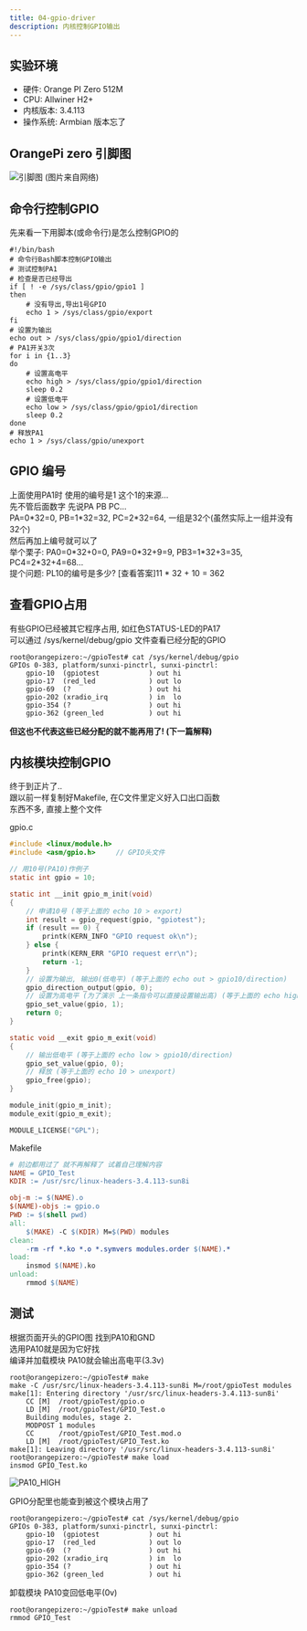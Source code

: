 ```yaml
---
title: 04-gpio-driver
description: 内核控制GPIO输出
---
```



## 实验环境

+ 硬件: Orange PI Zero 512M
+ CPU: Allwiner H2+
+ 内核版本: 3.4.113
+ 操作系统: Armbian 版本忘了

<md-divider></md-divider>


## OrangePi zero 引脚图

![引脚图](../v3_static/img/linuxdev/04-00-opi-gpio.jpg)
(图片来自网络)

<md-divider></md-divider>


## 命令行控制GPIO

先来看一下用脚本(或命令行)是怎么控制GPIO的
```shell
#!/bin/bash
# 命令行Bash脚本控制GPIO输出
# 测试控制PA1
# 检查是否已经导出
if [ ! -e /sys/class/gpio/gpio1 ]
then
    # 没有导出,导出1号GPIO
    echo 1 > /sys/class/gpio/export
fi
# 设置为输出
echo out > /sys/class/gpio/gpio1/direction
# PA1开关3次
for i in {1..3}
do
    # 设置高电平
    echo high > /sys/class/gpio/gpio1/direction
    sleep 0.2 
    # 设置低电平
    echo low > /sys/class/gpio/gpio1/direction
    sleep 0.2 
done
# 释放PA1
echo 1 > /sys/class/gpio/unexport
```

<md-divider></md-divider>


## GPIO 编号

上面使用PA1时 使用的编号是1 这个1的来源...<br>
先不管后面数字 先说PA PB PC...<br>
PA=0\*32=0, PB=1\*32=32, PC=2\*32=64, 一组是32个(虽然实际上一组并没有32个)<br>
然后再加上编号就可以了<br>
举个栗子: PA0=0\*32+0=0, PA9=0\*32+9=9, PB3=1\*32+3=35, PC4=2\*32+4=68...<br>
提个问题: PL10的编号是多少?
<span>[查看答案]<md-tooltip>11 * 32 + 10 = 362</md-tooltip></span>

<md-divider></md-divider>


## 查看GPIO占用

有些GPIO已经被其它程序占用, 如红色STATUS-LED的PA17<br>
可以通过 /sys/kernel/debug/gpio 文件查看已经分配的GPIO
```shell session
root@orangepizero:~/gpioTest# cat /sys/kernel/debug/gpio 
GPIOs 0-383, platform/sunxi-pinctrl, sunxi-pinctrl:
    gpio-10  (gpiotest            ) out hi
    gpio-17  (red_led             ) out lo
    gpio-69  (?                   ) out hi
    gpio-202 (xradio_irq          ) in  lo
    gpio-354 (?                   ) out hi
    gpio-362 (green_led           ) out hi
```

**但这也不代表这些已经分配的就不能再用了! (下一篇解释)**

<md-divider></md-divider>


## 内核模块控制GPIO

终于到正片了..<br>
跟以前一样复制好Makefile, 在C文件里定义好入口出口函数<br>
东西不多, 直接上整个文件

gpio.c
```c
#include <linux/module.h>
#include <asm/gpio.h>     // GPIO头文件

// 用10号(PA10)作例子
static int gpio = 10; 

static int __init gpio_m_init(void)
{
    // 申请10号 (等于上面的 echo 10 > export)
    int result = gpio_request(gpio, "gpiotest");
    if (result == 0) {
        printk(KERN_INFO "GPIO request ok\n");
    } else {
        printk(KERN_ERR "GPIO request err\n");
        return -1; 
    }   
    // 设置为输出, 输出0(低电平) (等于上面的 echo out > gpio10/direction)
    gpio_direction_output(gpio, 0); 
    // 设置为高电平 (为了演示 上一条指令可以直接设置输出高) (等于上面的 echo high > gpio10/direction)
    gpio_set_value(gpio, 1); 
    return 0;
}

static void __exit gpio_m_exit(void)
{
    // 输出低电平 (等于上面的 echo low > gpio10/direction)
    gpio_set_value(gpio, 0); 
    // 释放 (等于上面的 echo 10 > unexport)
    gpio_free(gpio);
}

module_init(gpio_m_init);
module_exit(gpio_m_exit);

MODULE_LICENSE("GPL");
```

Makefile
```makefile
# 前边都用过了 就不再解释了 试着自己理解内容
NAME = GPIO_Test
KDIR := /usr/src/linux-headers-3.4.113-sun8i

obj-m := $(NAME).o
$(NAME)-objs := gpio.o
PWD := $(shell pwd)
all:
    $(MAKE) -C $(KDIR) M=$(PWD) modules
clean: 
    -rm -rf *.ko *.o *.symvers modules.order $(NAME).*
load:
    insmod $(NAME).ko
unload:
    rmmod $(NAME)
```

<md-divider></md-divider>


## 测试

根据页面开头的GPIO图 找到PA10和GND<br>
选用PA10就是因为它好找<br>
编译并加载模块 PA10就会输出高电平(3.3v)

```shell session
root@orangepizero:~/gpioTest# make
make -C /usr/src/linux-headers-3.4.113-sun8i M=/root/gpioTest modules
make[1]: Entering directory '/usr/src/linux-headers-3.4.113-sun8i'
    CC [M]  /root/gpioTest/gpio.o
    LD [M]  /root/gpioTest/GPIO_Test.o
    Building modules, stage 2.
    MODPOST 1 modules
    CC      /root/gpioTest/GPIO_Test.mod.o
    LD [M]  /root/gpioTest/GPIO_Test.ko
make[1]: Leaving directory '/usr/src/linux-headers-3.4.113-sun8i'
root@orangepizero:~/gpioTest# make load
insmod GPIO_Test.ko
```

![PA10_HIGH](../v3_static/img/linuxdev/04-01-pa10-high.jpg)

GPIO分配里也能查到被这个模块占用了
```shell session
root@orangepizero:~/gpioTest# cat /sys/kernel/debug/gpio 
GPIOs 0-383, platform/sunxi-pinctrl, sunxi-pinctrl:
    gpio-10  (gpiotest            ) out hi
    gpio-17  (red_led             ) out lo
    gpio-69  (?                   ) out hi
    gpio-202 (xradio_irq          ) in  lo
    gpio-354 (?                   ) out hi
    gpio-362 (green_led           ) out hi
```

卸载模块 PA10变回低电平(0v)
```shell session
root@orangepizero:~/gpioTest# make unload
rmmod GPIO_Test
```
